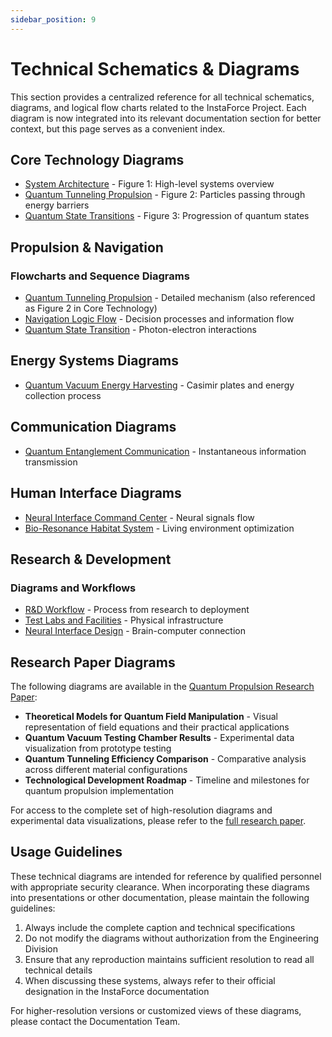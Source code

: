```yaml
---
sidebar_position: 9
---
```


# Technical Schematics & Diagrams

This section provides a centralized reference for all technical schematics, diagrams, and logical flow charts related to the InstaForce Project. Each diagram is now integrated into its relevant documentation section for better context, but this page serves as a convenient index.

## Core Technology Diagrams

- [System Architecture](core-documentation/core-technology#quantum-engine-design) - Figure 1: High-level systems overview
- [Quantum Tunneling Propulsion](core-documentation/core-technology#quantum-tunneling-propulsion) - Figure 2: Particles passing through energy barriers
- [Quantum State Transitions](core-documentation/core-technology#quantum-state-transitions) - Figure 3: Progression of quantum states

## Propulsion & Navigation

### Flowcharts and Sequence Diagrams
- [Quantum Tunneling Propulsion](core-documentation/propulsion-navigation) - Detailed mechanism (also referenced as Figure 2 in Core Technology)
- [Navigation Logic Flow](core-documentation/propulsion-navigation) - Decision processes and information flow
- [Quantum State Transition](/img/diagrams/quantum-state-transition.html) - Photon-electron interactions

## Energy Systems Diagrams

- [Quantum Vacuum Energy Harvesting](core-documentation/energy-systems#quantum-vacuum-energy-harvesting) - Casimir plates and energy collection process

## Communication Diagrams

- [Quantum Entanglement Communication](core-documentation/communication-systems#quantum-entanglement-communication-array) - Instantaneous information transmission

## Human Interface Diagrams

- [Neural Interface Command Center](infrastructure-documentation/human-centric-design#neural-interface-command-center) - Neural signals flow
- [Bio-Resonance Habitat System](infrastructure-documentation/human-centric-design#bio-resonance-habitat-systems) - Living environment optimization

## Research & Development

### Diagrams and Workflows
- [R&D Workflow](research-documentation/research-development) - Process from research to deployment
- [Test Labs and Facilities](research-documentation/research-development) - Physical infrastructure
- [Neural Interface Design](/img/diagrams/neural-interface.html) - Brain-computer connection

## Research Paper Diagrams

The following diagrams are available in the [Quantum Propulsion Research Paper](research-documentation/quantum-research-paper):

- **Theoretical Models for Quantum Field Manipulation** - Visual representation of field equations and their practical applications
- **Quantum Vacuum Testing Chamber Results** - Experimental data visualization from prototype testing
- **Quantum Tunneling Efficiency Comparison** - Comparative analysis across different material configurations
- **Technological Development Roadmap** - Timeline and milestones for quantum propulsion implementation

For access to the complete set of high-resolution diagrams and experimental data visualizations, please refer to the [full research paper](research-documentation/quantum-research-paper#access-the-research-paper).

## Usage Guidelines

These technical diagrams are intended for reference by qualified personnel with appropriate security clearance. When incorporating these diagrams into presentations or other documentation, please maintain the following guidelines:

1. Always include the complete caption and technical specifications
2. Do not modify the diagrams without authorization from the Engineering Division
3. Ensure that any reproduction maintains sufficient resolution to read all technical details
4. When discussing these systems, always refer to their official designation in the InstaForce documentation

For higher-resolution versions or customized views of these diagrams, please contact the Documentation Team. 